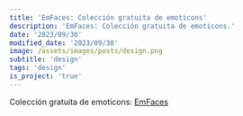 ```yaml
---
title: 'EmFaces: Colección gratuita de emoticons'
description: 'EmFaces: Colección gratuita de emoticons.'
date: '2023/09/30'
modified_date: '2023/09/30'
image: /assets/images/posts/design.png
subtitle: 'design'
tags: 'design'
is_project: 'true'
---
```


Colección gratuita de emoticons: [EmFaces](https://emoticonfaces.com/)
